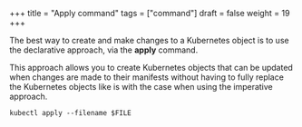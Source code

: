 +++
title = "Apply command"
tags = ["command"]
draft = false
weight = 19
+++

The best way to create and make changes to a Kubernetes object is to use the declarative approach, via the **apply** command.

This approach allows you to create Kubernetes objects that can be updated when changes are made to their manifests without having to fully replace the Kubernetes objects like is with the case when using the imperative approach.

```shell
kubectl apply --filename $FILE
```
